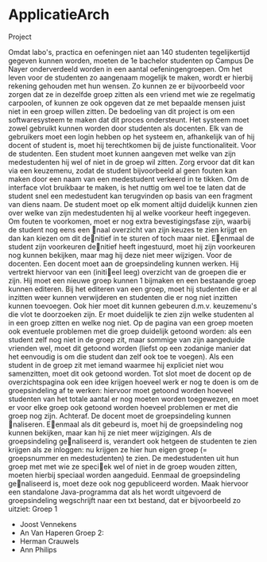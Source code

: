 # ApplicatieArch
Project

Omdat labo's, practica en oefeningen niet aan 140 studenten tegelijkertijd gegeven kunnen
worden, moeten de 1e bachelor studenten op Campus De Nayer onderverdeeld worden in een
aantal oefeningengroepen. Om het leven voor de studenten zo aangenaam mogelijk te maken,
wordt er hierbij rekening gehouden met hun wensen. Zo kunnen ze er bijvoorbeeld voor zorgen
dat ze in dezelfde groep zitten als een vriend met wie ze regelmatig carpoolen, of kunnen ze ook
opgeven dat ze met bepaalde mensen juist niet in een groep willen zitten. De bedoeling van dit
project is om een softwaresysteem te maken dat dit proces ondersteunt.
Het systeem moet zowel gebruikt kunnen worden door studenten als docenten. Elk van de
gebruikers moet een login hebben op het systeem en, afhankelijk van of hij docent of student is,
moet hij terechtkomen bij de juiste functionaliteit.
Voor de studenten. Een student moet kunnen aangeven met welke van zijn medestudenten hij
wel of niet in de groep wil zitten. Zorg ervoor dat dit kan via een keuzemenu, zodat de student
bijvoorbeeld al geen fouten kan maken door een naam van een medestudent verkeerd in te tikken.
Om de interface vlot bruikbaar te maken, is het nuttig om wel toe te laten dat de student snel een
medestudent kan terugvinden op basis van een fragment van diens naam. De student moet op elk
moment altijd duidelijk kunnen zien over welke van zijn medestudenten hij al welke voorkeur heeft
ingegeven. Om fouten te voorkomen, moet er nog extra bevestigingsfase zijn, waarbij de student
nog eens een naal overzicht van zijn keuzes te zien krijgt en dan kan kiezen om dit denitief in
te sturen of toch maar niet. Eenmaal de student zijn voorkeuren denitief heeft ingestuurd, moet
hij zijn voorkeuren nog kunnen bekijken, maar mag hij deze niet meer wijzigen.
Voor de docenten. Een docent moet aan de groepsindeling kunnen werken. Hij vertrekt hiervoor
van een (initieel leeg) overzicht van de groepen die er zijn. Hij moet een nieuwe groep kunnen
1
bijmaken en een bestaande groep kunnen editeren. Bij het editeren van een groep, moet hij studenten
die er al inzitten weer kunnen verwijderen en studenten die er nog niet inzitten kunnen
toevoegen. Ook hier moet dit kunnen gebeuren d.m.v. keuzemenu's die vlot te doorzoeken zijn.
Er moet duidelijk te zien zijn welke studenten al in een groep zitten en welke nog niet. Op de
pagina van een groep moeten ook eventuele problemen met die groep duidelijk getoond worden:
als een student zelf nog niet in de groep zit, maar sommige van zijn aangeduide vrienden wel,
moet dit getoond worden (liefst op een zodanige manier dat het eenvoudig is om die student dan
zelf ook toe te voegen). Als een student in de groep zit met iemand waarmee hij expliciet niet
wou samenzitten, moet dit ook getoond worden. Tot slot moet de docent op de overzichtspagina
ook een idee krijgen hoeveel werk er nog te doen is om de groepsindeling af te werken: hiervoor
moet getoond worden hoeveel studenten van het totale aantal er nog moeten worden toegewezen,
en moet er voor elke groep ook getoond worden hoeveel problemen er met die groep nog zijn.
Achteraf. De docent moet de groepsindeling kunnen naliseren. Eenmaal als dit gebeurd is,
moet hij de groepsindeling nog kunnen bekijken, maar kan hij ze niet meer wijzigingen. Als de
groepsindeling genaliseerd is, verandert ook hetgeen de studenten te zien krijgen als ze inloggen:
nu krijgen ze hier hun eigen groep (= groepsnummer en medestudenten) te zien. De medestudenten
uit hun groep met met wie ze speciek wel of niet in de groep wouden zitten, moeten hierbij speciaal
worden aangeduid.
Eenmaal de groepsindeling genaliseerd is, moet deze ook nog gepubliceerd worden. Maak hiervoor
een standalone Java-programma dat als het wordt uitgevoerd de groepsindeling wegschrijft
naar een txt bestand, dat er bijvoorbeeld zo uitziet:
Groep 1
- Joost Vennekens
- An Van Haperen
Groep 2:
- Herman Crauwels
- Ann Philips
